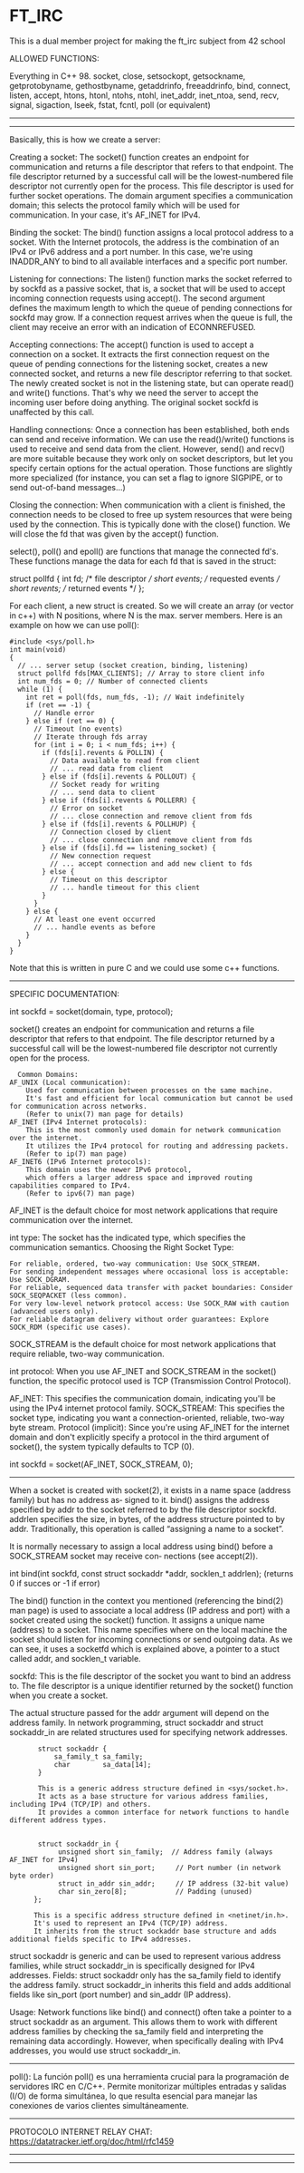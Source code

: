 # FT_IRC
This is a dual member project for making the ft_irc subject from 42 school

ALLOWED FUNCTIONS:

Everything in C++ 98.
socket, close, setsockopt, getsockname,
getprotobyname, gethostbyname, getaddrinfo,
freeaddrinfo, bind, connect, listen, accept, htons,
htonl, ntohs, ntohl, inet_addr, inet_ntoa, send,
recv, signal, sigaction, lseek, fstat, fcntl, poll
(or equivalent)
___________________________________________________________________
___________________________________________________________________

Basically, this is how we create a server:

Creating a socket: 
The socket() function creates an endpoint for communication and returns a file descriptor that refers to that endpoint.
The file descriptor returned by a successful call will be the lowest-numbered file descriptor not currently open for the process.
This file descriptor is used for further socket operations. 
The domain argument specifies a communication domain; this selects the protocol family which will be used for communication. 
In your case, it's AF_INET for IPv4.

Binding the socket: 
The bind() function assigns a local protocol address to a socket. 
With the Internet protocols, the address is the combination of an IPv4 or IPv6 address and a port number. 
In this case, we're using INADDR_ANY to bind to all available interfaces and a specific port number.

Listening for connections:
The listen() function marks the socket referred to by sockfd as a passive socket, 
that is, a socket that will be used to accept incoming connection requests using accept(). 
The second argument defines the maximum length to which the queue of pending connections for sockfd may grow. 
If a connection request arrives when the queue is full, the client may receive an error with an indication of ECONNREFUSED.

Accepting connections:
The accept() function is used to accept a connection on a socket.
It extracts the first connection request on the queue of pending connections for the listening socket,
creates a new connected socket, and returns a new file descriptor referring to that socket. 
The newly created socket is not in the listening state, but can operate read() and write() functions.
That's why we need the server to accept the incoming user before doing anything.
The original socket sockfd is unaffected by this call.

Handling connections: 
Once a connection has been established, both ends can send and receive information. 
We can use the read()/write() functions is used to receive and send data from the client.
However, send() and recv() are more suitable because they work only on socket descriptors,
but let you specify certain options for the actual operation. 
Those functions are slightly more specialized 
(for instance, you can set a flag to ignore SIGPIPE, or to send out-of-band messages...)

Closing the connection: 
When communication with a client is finished, 
the connection needs to be closed to free up system resources that were being used by the connection.
This is typically done with the close() function.
We will close the fd that was given by the accept() function.

select(), poll() and epoll() are functions that manage the connected fd's.
These functions manage the data for each fd that is saved in the struct:

 struct pollfd {
               int   fd;         /* file descriptor */
               short events;     /* requested events */
               short revents;    /* returned events */
           };

For each client, a new struct is created. So we will create an array (or vector in c++) with N positions, 
where N is the max. server members. Here is an example on how we can use poll():




    #include <sys/poll.h>
    int main(void) 
    {
      // ... server setup (socket creation, binding, listening)
      struct pollfd fds[MAX_CLIENTS]; // Array to store client info
      int num_fds = 0; // Number of connected clients
      while (1) {
        int ret = poll(fds, num_fds, -1); // Wait indefinitely
        if (ret == -1) {
          // Handle error
        } else if (ret == 0) {
          // Timeout (no events)
          // Iterate through fds array
          for (int i = 0; i < num_fds; i++) {
            if (fds[i].revents & POLLIN) {
              // Data available to read from client
              // ... read data from client
            } else if (fds[i].revents & POLLOUT) {
              // Socket ready for writing
              // ... send data to client
            } else if (fds[i].revents & POLLERR) {
              // Error on socket
              // ... close connection and remove client from fds
            } else if (fds[i].revents & POLLHUP) {
              // Connection closed by client
              // ... close connection and remove client from fds
            } else if (fds[i].fd == listening_socket) {
              // New connection request
              // ... accept connection and add new client to fds
            } else {
              // Timeout on this descriptor
              // ... handle timeout for this client
            }
          }
        } else {
          // At least one event occurred
          // ... handle events as before
        }
      }
    }




Note that this is written in pure C and we could use some c++ functions.

_______________________________________________________________________________________________________________________
SPECIFIC DOCUMENTATION:

int sockfd = socket(domain, type, protocol);

socket()  creates  an  endpoint  for communication and returns a file descriptor that refers to that endpoint.
       The file descriptor returned by a successful call will be the lowest-numbered file  descriptor  not  currently
       open for the process.
       
      Common Domains:
    AF_UNIX (Local communication):
        Used for communication between processes on the same machine. 
        It's fast and efficient for local communication but cannot be used for communication across networks. 
        (Refer to unix(7) man page for details)
    AF_INET (IPv4 Internet protocols):
        This is the most commonly used domain for network communication over the internet. 
        It utilizes the IPv4 protocol for routing and addressing packets. 
        (Refer to ip(7) man page)
    AF_INET6 (IPv6 Internet protocols):
        This domain uses the newer IPv6 protocol, 
        which offers a larger address space and improved routing capabilities compared to IPv4. 
        (Refer to ipv6(7) man page)

AF_INET is the default choice for most network applications that require communication over the internet.

int type: The socket has the indicated type, which specifies the communication semantics.
        Choosing the Right Socket Type:
        
    For reliable, ordered, two-way communication: Use SOCK_STREAM.
    For sending independent messages where occasional loss is acceptable: Use SOCK_DGRAM.
    For reliable, sequenced data transfer with packet boundaries: Consider SOCK_SEQPACKET (less common).
    For very low-level network protocol access: Use SOCK_RAW with caution (advanced users only).
    For reliable datagram delivery without order guarantees: Explore SOCK_RDM (specific use cases).

SOCK_STREAM is the default choice for most network applications that require reliable, two-way communication.           

int protocol: When you use AF_INET and SOCK_STREAM in the socket() function, the specific protocol used is TCP (Transmission Control Protocol).

AF_INET: This specifies the communication domain, indicating you'll be using the IPv4 internet protocol family.
SOCK_STREAM: This specifies the socket type, indicating you want a connection-oriented, reliable, two-way byte stream.
Protocol (implicit): Since you're using AF_INET for the internet domain and don't explicitly specify a protocol in the third argument of socket(),
the system typically defaults to TCP (0).

int sockfd = socket(AF_INET, SOCK_STREAM, 0);
___________________________________________________________________

When  a  socket  is  created with socket(2), it exists in a name space (address family) but has no address as‐
       signed to it.  bind() assigns the address specified by addr to the socket referred to by the  file  descriptor
       sockfd.   addrlen  specifies  the size, in bytes, of the address structure pointed to by addr.  Traditionally,
       this operation is called “assigning a name to a socket”.

 It is normally necessary to assign a local address using bind() before a SOCK_STREAM socket may  receive  con‐
       nections (see accept(2)).

int bind(int sockfd, const struct sockaddr *addr, socklen_t addrlen); (returns 0 if succes or -1 if error)

The bind() function in the context you mentioned (referencing the bind(2) man page) is used to associate a local address (IP address and port) with a socket created using the socket() function.
It assigns a unique name (address) to a socket. This name specifies where on the local machine the socket should listen for incoming connections or send outgoing data.
As we can see, it uses a socketfd which is explained above, a pointer to a stuct called addr, and  socklen_t variable.

sockfd: This is the file descriptor of the socket you want to bind an address to. 
The file descriptor is a unique identifier returned by the socket() function when you create a socket.

The  actual  structure passed for the addr argument will depend on the address family.
In network programming, struct sockaddr and struct sockaddr_in are related structures used for specifying network addresses.

           struct sockaddr {
               sa_family_t sa_family;
               char        sa_data[14];
           }

           This is a generic address structure defined in <sys/socket.h>.
           It acts as a base structure for various address families, including IPv4 (TCP/IP) and others. 
           It provides a common interface for network functions to handle different address types.


           struct sockaddr_in {
                unsigned short sin_family;  // Address family (always AF_INET for IPv4)
                unsigned short sin_port;     // Port number (in network byte order)
                struct in_addr sin_addr;     // IP address (32-bit value)
                char sin_zero[8];            // Padding (unused)
          };

          This is a specific address structure defined in <netinet/in.h>. 
          It's used to represent an IPv4 (TCP/IP) address. 
          It inherits from the struct sockaddr base structure and adds additional fields specific to IPv4 addresses.

struct sockaddr is generic and can be used to represent various address families, while struct sockaddr_in is specifically designed for IPv4 addresses.
Fields: struct sockaddr only has the sa_family field to identify the address family. 
struct sockaddr_in inherits this field and adds additional fields like sin_port (port number) and sin_addr (IP address).

Usage: Network functions like bind() and connect() often take a pointer to a struct sockaddr as an argument. 
This allows them to work with different address families by checking the sa_family field and interpreting the remaining data accordingly.
However, when specifically dealing with IPv4 addresses, you would use struct sockaddr_in.

___________________________________________________________________

poll():
La función poll() es una herramienta crucial para la programación de servidores IRC en C/C++. 
Permite monitorizar múltiples entradas y salidas (I/O) de forma simultánea, 
lo que resulta esencial para manejar las conexiones de varios clientes simultáneamente.

___________________________________________________________________

PROTOCOLO INTERNET RELAY CHAT: https://datatracker.ietf.org/doc/html/rfc1459



___________________________________________________________________
___________________________________________________________________

